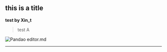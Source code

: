 ## this is a title

**test by Xin_t**

> test A


![Pandao editor.md](https://pandao.github.io/editor.md/images/logos/editormd-logo-180x180.png "Pandao editor.md")

----

